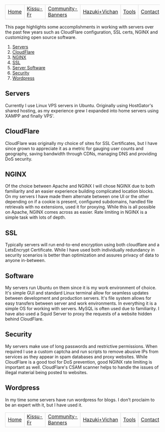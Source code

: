 <style>td{border:1px solid #d9d9d9;}</style>
<table>
<tr>
  <td><a href="/">Home</a></td>
  <td><a href="/kissufr">Kissu-Fr</a></td>
  <td><a href="/banners">Community-Banners</a></td>
  <td><a href="/vi">Hazuki+Vichan</a></td>
  <td><a href="/tools">Tools</a></td>
  <td><a href="/contact">Contact</a></td>
</tr>
</table>

This page highlights some accomplishments in working with servers over the past few years such as CloudFlare configuration, SSL certs, NGINX and customizing open source software.
<ol>
  <li><a href="#servers">Servers</a></li>
  <li><a href="#cloudflare">CloudFlare</a></li>
  <li><a href="#nginx">NGINX</a></li>
  <li><a href="#ssl">SSL</a></li>
  <li><a href="#software">Server Software</a></li>
  <li><a href="#security">Security</a></li>
  <li><a href="#wordpress">Wordpress</a></li>
</ol>

## Servers
Currently I use Linux VPS servers in Ubuntu. Originally using HostGator's shared hosting, as my experience grew I expanded into home servers using XAMPP and finally VPS'.
## CloudFlare
CloudFlare was originally my choice of sites for SSL Certificates, but I have since grown to appreciate it as a metric for gauging user counts and geography, saving bandwidth through CDNs, managing DNS and providing DoS security.
## NGINX
Of the choice between Apache and NGINX I will chose NGINX due to both familiarity and an easier experience building complicated location blocks. On my servers I have made them alternate between one UI or the other depending on if a cookie is present, configured subdomains, handled file retrievals with no extensions, used it for proxying. While this is all possible on Apache, NGINX comes across as easier. Rate limiting in NGINX is a simple task with lots of depth.
## SSL
Typically servers will run end-to-end encryption using both cloudflare and a LetsEncrypt Certificate. While I have used both individually redundancy in security scenarios is better than optimization and assures privacy of data to anyone in-between.
## Software
My servers run Ubuntu on them since it is my work environment of choice. It's simple GUI and standard Linux terminal allow for seamless updates between development and production servers. It's file system allows for easy transfers between server and work environments. In everything it is a simple OS for working with servers. MySQL is often used due to familiarity.
I have also used a Squid Server to proxy the requests of a website hidden behind CloudFlare.
## Security
My servers make use of long passwords and restrictive permissions. When required I use a custom captcha and run scripts to remove abusive IPs from services as they appear in spam databases and proxy websites. While CloudFlare is a good tool for DoS  prevention, good NGINX rate limiting is important as well. CloudFlare's CSAM scanner helps to handle the issues of illegal material being posted to websites.
## Wordpress
In my time some servers have run wordpress for blogs. I don't proclaim to be an expert with it, but I have used it.

<table>
<tr>
  <td><a href="/">Home</a></td>
  <td><a href="/kissufr">Kissu-Fr</a></td>
  <td><a href="/banners">Community-Banners</a></td>
  <td><a href="/vi">Hazuki+Vichan</a></td>
  <td><a href="/tools">Tools</a></td>
  <td><a href="/contact">Contact</a></td>
</tr>
</table>
